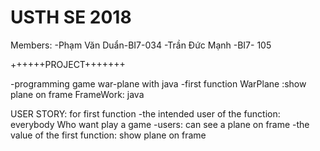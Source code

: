 # USTH SE 2018 

Members:
-Phạm Văn Duẩn-BI7-034
-Trần Đức Mạnh -BI7- 105

++++++PROJECT+++++++

-programming  game war-plane with java 
-first function WarPlane :show plane on frame 
FrameWork: java

USER STORY:  for first function
-the intended user of the function: everybody Who want play a game
-users: 							can  see  a plane on frame
-the value of the first function: 	show plane on frame

